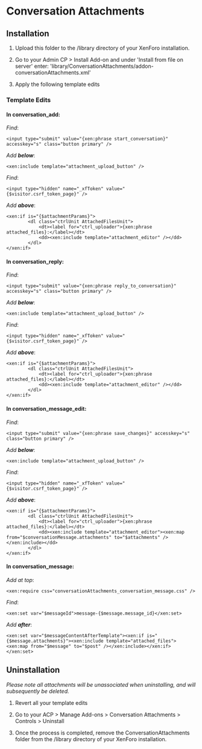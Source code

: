 Conversation Attachments
========================

Installation
------------

1. Upload this folder to the /library directory of your XenForo installation.

2. Go to your Admin CP > Install Add-on and under 'Install from file on server' enter:
'library/ConversationAttachments/addon-conversationAttachments.xml'

3. Apply the following template edits

### Template Edits

#### In conversation_add: 

_Find_:

`<input type="submit" value="{xen:phrase start_conversation}" accesskey="s" class="button primary" />`

_Add **below**_:

`<xen:include template="attachment_upload_button" />`

_Find_:

`<input type="hidden" name="_xfToken" value="{$visitor.csrf_token_page}" />`

_Add **above**_:

	<xen:if is="{$attachmentParams}">
	 		<dl class="ctrlUnit AttachedFilesUnit">
				<dt><label for="ctrl_uploader">{xen:phrase attached_files}:</label></dt>
				<dd><xen:include template="attachment_editor" /></dd>
			</dl>
	</xen:if>

#### In conversation_reply:

_Find_:

`<input type="submit" value="{xen:phrase reply_to_conversation}" accesskey="s" class="button primary" />`

_Add **below**_:

`<xen:include template="attachment_upload_button" />`

*Find*:

`<input type="hidden" name="_xfToken" value="{$visitor.csrf_token_page}" />`

_Add **above**_:

	<xen:if is="{$attachmentParams}">
	 		<dl class="ctrlUnit AttachedFilesUnit">
				<dt><label for="ctrl_uploader">{xen:phrase attached_files}:</label></dt>
				<dd><xen:include template="attachment_editor" /></dd>
			</dl>
	</xen:if>

#### In conversation_message_edit:

_Find_:

`<input type="submit" value="{xen:phrase save_changes}" accesskey="s" class="button primary" />`

_Add **below**_:

`<xen:include template="attachment_upload_button" />`

_Find_:

`<input type="hidden" name="_xfToken" value="{$visitor.csrf_token_page}" />`

_Add **above**_:

	<xen:if is="{$attachmentParams}">
			<dl class="ctrlUnit AttachedFilesUnit">
				<dt><label for="ctrl_uploader">{xen:phrase attached_files}:</label></dt>
				<dd><xen:include template="attachment_editor"><xen:map from="$conversationMessage.attachments" to="$attachments" /></xen:include></dd>
			</dl>
	</xen:if>

#### In conversation_message:

_Add at top_:

`<xen:require css="conversationAttachments_conversation_message.css" />`

_Find_:

`<xen:set var="$messageId">message-{$message.message_id}</xen:set>`

_Add **after**_:

`<xen:set var="$messageContentAfterTemplate"><xen:if is="{$message.attachments}"><xen:include template="attached_files"><xen:map from="$message" to="$post" /></xen:include></xen:if></xen:set>`


Uninstallation
--------------

_Please note all attachments will be unassociated when uninstalling, and will subsequently be deleted._

1. Revert all your template edits

2. Go to your ACP > Manage Add-ons > Conversation Attachments > Controls > Uninstall

3. Once the process is completed, remove the ConversationAttachments folder from the /library directory of your XenForo installation.